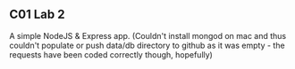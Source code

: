 ## C01 Lab 2

A simple NodeJS & Express app. (Couldn't install mongod on mac and thus couldn't populate or push data/db directory to github as it was empty - the requests have been coded correctly though, hopefully)
